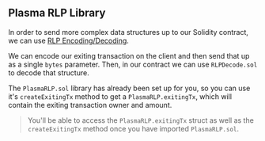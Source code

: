 ## Plasma RLP Library

In order to send more complex data structures up to our Solidity contract, we can use [RLP Encoding/Decoding](https://github.com/ethereum/wiki/wiki/RLP#rlp-decoding). 

We can encode our exiting transaction on the client and then send that up as a single `bytes` parameter. Then, in our contract we can use `RLPDecode.sol` to decode that structure. 

The `PlasmaRLP.sol` library has already been set up for you, so you can use it's `createExitingTx` method to get a `PlasmaRLP.exitingTx`, which will contain the exiting transaction owner and amount. 

> You'll be able to access the `PlasmaRLP.exitingTx` struct as well as the `createExitingTx` method once you have imported `PlasmaRLP.sol`.